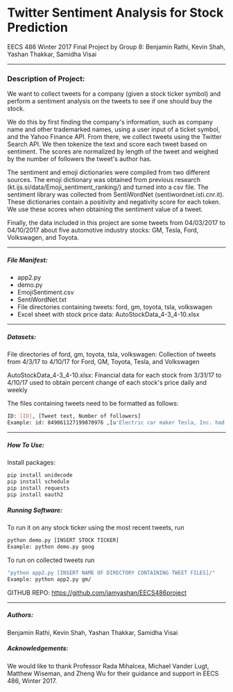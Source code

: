 # Twitter Sentiment Analysis for Stock Prediction
EECS 486 Winter 2017 Final Project by Group 8: Benjamin Rathi, Kevin Shah, Yashan Thakkar, Samidha Visai

***

### Description of Project:
We want to collect tweets for a company (given a stock ticker symbol) and perform a sentiment analysis on the tweets to see if one should buy the stock.
 
We do this by first finding the company's information, such as company name and other trademarked names, using a user input of a ticket symbol, and the Yahoo Finance API. From there, we collect tweets using the Twitter Search API. We then tokenize the text and score each tweet based on sentiment. The scores are normalized by length of the tweet and weighed by the number of followers the tweet's author has.

The sentiment and emoji dictionaries were compiled from two different sources. The emoji dictionary was obtained from previous research (kt.ijs.si/data/Emoji_sentiment_ranking/) and turned into a csv file. The sentiment library was collected from SentiWordNet (sentiwordnet.isti.cnr.it). These dictionaries contain a positivity and negativity score for each token. We use these scores when obtaining the sentiment value of a tweet.

Finally, the data included in this project are some tweets from 04/03/2017 to 04/10/2017 about five automotive industry stocks: GM, Tesla, Ford, Volkswagen, and Toyota.

***

##### File Manifest:
* app2.py
* demo.py
* EmojiSentiment.csv
* SentiWordNet.txt
* File directories containing tweets: ford, gm, toyota, tsla, volkswagen
* Excel sheet with stock price data: AutoStockData_4-3_4-10.xlsx

***

##### Datasets:
File directories of ford, gm, toyota, tsla, volkswagen: Collection of tweets from 4/3/17 to 4/10/17 for Ford, GM, Toyota, Tesla, and Volkswagen

AutoStockData_4-3_4-10.xlsx: Financial data for each stock from 3/31/17 to 4/10/17 used to obtain percent change of each stock's price daily and weekly

The files containing tweets need to be formatted as follows:
```sh
ID: [ID], [Tweet text, Number of followers]
Example: id: 849061127199870976 ,[u'Electric car maker Tesla, Inc. had a record quarter from January to March 2017, during which it both produced and... https://t.co/Ipoftmm3lM', 41649]
```

***

##### How To Use:
Install packages:
```sh
pip install unidecode
pip install schedule
pip install requests
pip install oauth2
```
##### Running Software:
To run it on any stock ticker using the most recent tweets, run 
```sh
python demo.py [INSERT STOCK TICKER]
Example: python demo.py goog
```

To run on collected tweets run 
```sh
"python app2.py [INSERT NAME OF DIRECTORY CONTAINING TWEET FILES]/"
Example: python app2.py gm/
```

GITHUB REPO: https://github.com/iamyashan/EECS486project

***

##### Authors:
Benjamin Rathi, Kevin Shah, Yashan Thakkar, Samidha Visai

##### Acknowledgements:
We would like to thank Professor Rada Mihalcea, Michael Vander Lugt, Matthew Wiseman, and Zheng Wu for their guidance and support in EECS 486, Winter 2017. 


